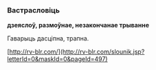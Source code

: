 ### Вастрасловіць
**дзеяслоў, размоўнае, незакончанае трыванне**

Гаварыць дасціпна, трапна.

<a rel="author">[http://rv-blr.com/](http://rv-blr.com/slounik.jsp?letterId=0&maskId=0&pageId=497)</a>
